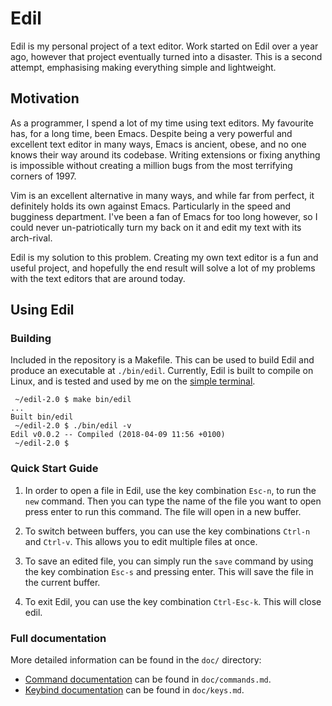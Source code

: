 # Edil

Edil is my personal project of a text editor. Work started on
Edil over a year ago, however that project eventually turned
into a disaster. This is a second attempt, emphasising making
everything simple and lightweight.

## Motivation

As a programmer, I spend a lot of my time using text editors.
My favourite has, for a long time, been Emacs. Despite being
a very powerful and excellent text editor in many ways, Emacs
is ancient, obese, and no one knows their way around its codebase.
Writing extensions or fixing anything is impossible without creating
a million bugs from the most terrifying corners of 1997.

Vim is an excellent alternative in many ways, and while far
from perfect, it definitely holds its own against Emacs.
Particularly in the speed and bugginess department. I've been a
fan of Emacs for too long however, so I could never
un-patriotically turn my back on it and edit my text with its
arch-rival.

Edil is my solution to this problem. Creating my own text editor
is a fun and useful project, and hopefully the end result will solve
a lot of my problems with the text editors that are around today.

## Using Edil

### Building

Included in the repository is a Makefile. This can be used to build
Edil and produce an executable at `./bin/edil`. Currently, Edil is
built to compile on Linux, and is tested and used by me on the
[simple terminal](https://st.suckless.org/).

```
 ~/edil-2.0 $ make bin/edil
...
Built bin/edil
 ~/edil-2.0 $ ./bin/edil -v
Edil v0.0.2 -- Compiled (2018-04-09 11:56 +0100)
 ~/edil-2.0 $
```

### Quick Start Guide

1. In order to open a file in Edil, use the key combination `Esc-n`,
   to run the `new` command. Then you can type the name of the file
   you want to open press enter to run this command. The file will
   open in a new buffer.

2. To switch between buffers, you can use the key combinations
   `Ctrl-n` and `Ctrl-v`. This allows you to edit multiple files at
   once.

3. To save an edited file, you can simply run the `save` command by
   using the key combination `Esc-s` and pressing enter. This will
   save the file in the current buffer.

4. To exit Edil, you can use the key combination `Ctrl-Esc-k`. This
   will close edil.

### Full documentation

More detailed information can be found in the `doc/` directory:

* [Command documentation](doc/commands.md) can be found in `doc/commands.md`.
* [Keybind documentation](doc/keys.md) can be found in `doc/keys.md`.

